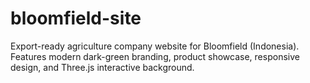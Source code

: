 # bloomfield-site
Export-ready agriculture company website for Bloomfield (Indonesia). Features modern dark-green branding, product showcase, responsive design, and Three.js interactive background.
